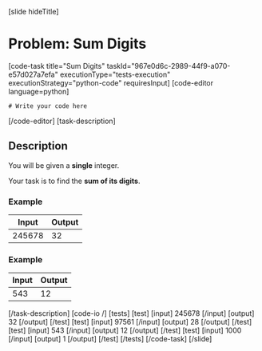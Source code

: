 [slide hideTitle]
# Problem: Sum Digits
[code-task title="Sum Digits" taskId="967e0d6c-2989-44f9-a070-e57d027a7efa" executionType="tests-execution" executionStrategy="python-code" requiresInput]
[code-editor language=python]
```
# Write your code here
```
[/code-editor]
[task-description]
## Description

You will be given a **single** integer. 

Your task is to find the **sum of its digits**.

### Example
| **Input** | **Output** |
| --- | --- |
| 245678 | 32 |

### Example
| **Input** | **Output** |
| --- | --- |
| 543 | 12 |

[/task-description]
[code-io /]
[tests]
[test]
[input]
245678
[/input]
[output]
32
[/output]
[/test]
[test]
[input]
97561
[/input]
[output]
28
[/output]
[/test]
[test]
[input]
543
[/input]
[output]
12
[/output]
[/test]
[test]
[input]
1000
[/input]
[output]
1
[/output]
[/test]
[/tests]
[/code-task]
[/slide]